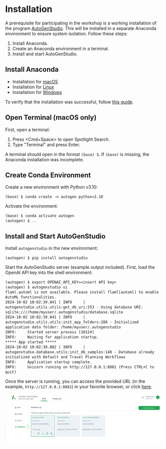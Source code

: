 # Installation

A prerequisite for participating in the workshop is a working installation of
the program
[AutoGenStudio](https://microsoft.github.io/autogen/blog/2023/12/01/AutoGenStudio).
This will be installed in a separate Anaconda environment to ensure system
isolation. Follow these steps:

1. Install Anaconda.
2. Create an Anaconda environment in a terminal.
3. Install and start AutoGenStudio.

## Install Anaconda

- Installation for [macOS](https://docs.anaconda.com/anaconda/install/mac-os/)
- Installation for [Linux](https://docs.anaconda.com/anaconda/install/linux/)
- Installation for [Windows](https://docs.anaconda.com/anaconda/install/windows/)

To verify that the installation was successful, follow [this
guide](https://docs.anaconda.com/anaconda/install/verify-install/).

## Open Terminal (macOS only)

First, open a terminal:

1. Press <Cmd+Space> to open Spotlight Search.
2. Type "Terminal" and press Enter.

A terminal should open in the format `(base) $`. If `(base)` is missing, the
Anaconda installation was incomplete.

## Create Conda Environment

Create a new environment with Python v3.10:

```shell
(base) $ conda create -n autogen python=3.10
```

Activate the environment:

```shell
(base) $ conda activate autogen
(autogen) $ ..
```

## Install and Start AutoGenStudio

Install `autogenstudio` in the new environment:

```shell
(autogen) $ pip install autogenstudio
```

Start the AutoGenStudio server (example output included). First, load the
OpenAI API key into the shell environment:

```shell
(autogen) $ export OPENAI_API_KEY=<insert API key>
(autogen) $ autogenstudio ui
flaml.automl is not available. Please install flaml[automl] to enable AutoML functionalities.
2024-10-02 10:02:39.841 | INFO     | autogenstudio.utils.utils:get_db_uri:253 - Using database URI: sqlite:////home/myuser/.autogenstudio/database.sqlite
2024-10-02 10:02:39.841 | INFO     | autogenstudio.utils.utils:init_app_folders:288 - Initialized application data folder: /home/myuser/.autogenstudio
INFO:     Started server process [10124]
INFO:     Waiting for application startup.
***** App started *****
2024-10-02 10:02:39.882 | INFO     | autogenstudio.database.utils:init_db_samples:148 - Database already initialized with Default and Travel Planning Workflows
INFO:     Application startup complete.
INFO:     Uvicorn running on http://127.0.0.1:8081 (Press CTRL+C to quit)
```

Once the server is running, you can access the provided URL (in the example,
`http://127.0.0.1:8081`) in your favorite browser, or click
[here](http://localhost:8081).

![Screenshot of start page](autogenstudio-startpage.png)
